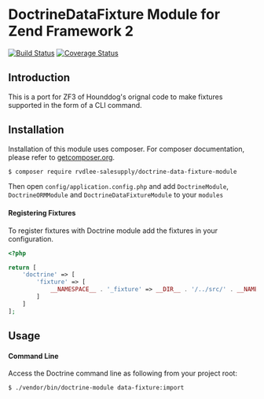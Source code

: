 # DoctrineDataFixture Module for Zend Framework 2

[![Build Status](https://travis-ci.org/Hounddog/DoctrineDataFixtureModule.png)](https://travis-ci.org/Hounddog/DoctrineDataFixtureModule)
[![Coverage Status](https://coveralls.io/repos/Hounddog/DoctrineDataFixtureModule/badge.png?branch=master)](https://coveralls.io/r/Hounddog/DoctrineDataFixtureModule)

## Introduction

This is a port for ZF3 of Hounddog's orignal code to make fixtures supported in the form of a CLI command.

## Installation

Installation of this module uses composer. For composer documentation, please refer to
[getcomposer.org](http://getcomposer.org/).

```sh
$ composer require rvdlee-salesupply/doctrine-data-fixture-module
```

Then open `config/application.config.php` and add `DoctrineModule`, `DoctrineORMModule` and 
`DoctrineDataFixtureModule` to your `modules`

#### Registering Fixtures

To register fixtures with Doctrine module add the fixtures in your configuration.

```php
<?php

return [
    'doctrine' => [
        'fixture' => [
            __NAMESPACE__ . '_fixture' => __DIR__ . '/../src/' . __NAMESPACE__ . '/Fixture',
        ]
    ]
];
```

## Usage

#### Command Line
Access the Doctrine command line as following from your project root:
```sh
$ ./vendor/bin/doctrine-module data-fixture:import 
```
